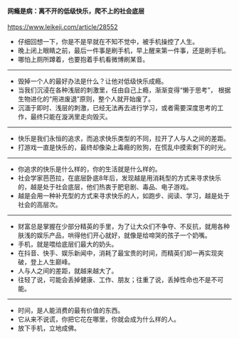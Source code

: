 #### 网瘾是病：离不开的低级快乐，爬不上的社会底层
https://www.leikeji.com/article/28552
- 仔细回想一下，你是不是早就在不知不觉中，被手机操控了人生。
- 晚上闭上眼睛之前，最后一件事是刷手机，早上醒来第一件事，还是刷手机。
- 哪怕上厕所蹲着，也要抱着手机看微博刷某音。
---
- 毁掉一个人的最好办法是什么？让他对低级快乐成瘾。
- 当我们沉浸在各种浅层的刺激里，任由自己上瘾，渐渐变得“懒于思考”， 根据生物进化的“用进废退”原则，整个人就开始废了。
- 沉湎于即时、浅层的刺激，已经无法再去进行学习，或者需要深度思考的工作，最终只能在漩涡里走向毁灭。
---
- 快乐是我们永恒的追求，而追求快乐类型的不同，拉开了人与人之间的差距。
- 打游戏一直是快乐的，最终却像染上毒瘾的败狗，在慌乱中摸索剩下的时光。
---
- 你追求的快乐是什么样的，你的生活就是什么样的。
- 社会学家芭芭拉，在底层卧底8年后，发现越是用消耗型的方式来寻求快乐的，越是处于社会底层，他们热衷于肥皂剧、毒品、电子游戏。
- 越是会用一种补充型的方式来寻求快乐的人，如跑步、阅读、学习，越是处于社会的高层次。
---
- 财富总是掌握在少部分精英的手里，为了让大众们不争夺、不反抗，就用各种肤浅的娱乐产品，哄得他们开心就好，就像是给啼哭的孩子一个奶嘴。
- 手机，就是喂给底层们最大的奶头。
- 在抖音、快手、娱乐新闻中，消耗了最宝贵的时间，而精英们却一再实现突破，登上人生巅峰。
- 人与人之间的差距，就越来越大了。
- 往轻了说，可能会丢掉健康、工作、朋友；往重了说，丢掉性命也不是不可能。
---
- 时间，是人能消费的最有价值的东西。
- 它从来不说谎，你把它花在哪里，你就会成为什么样的人。
- 放下手机，立地成佛。
